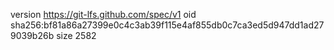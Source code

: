 version https://git-lfs.github.com/spec/v1
oid sha256:bf81a86a27399e0c4c3ab39f115e4af855db0c7ca3ed5d947dd1ad279039b26b
size 2582
